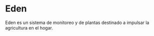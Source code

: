 # Eden
Eden es un sistema de monitoreo y de plantas destinado a impulsar la agricultura en el hogar.

